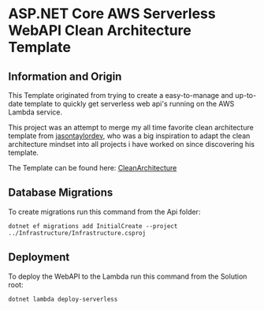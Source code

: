 # ASP.NET Core AWS Serverless WebAPI Clean Architecture Template

## Information and Origin

This Template originated from trying to create a easy-to-manage and up-to-date template to quickly get serverless web api's running on the AWS Lambda service.

This project was an attempt to merge my all time favorite clean architecture template from [jasontaylordev](https://github.com/jasontaylordev), who was a big inspiration to adapt the clean architecture mindset into all projects i have worked on since discovering his template.

The Template can be found here: [CleanArchitecture](https://github.com/jasontaylordev/CleanArchitecture)

## Database Migrations

To create migrations run this command from the Api folder:

`dotnet ef migrations add InitialCreate --project ../Infrastructure/Infrastructure.csproj`

## Deployment

To deploy the WebAPI to the Lambda run this command from the Solution root:

`dotnet lambda deploy-serverless`